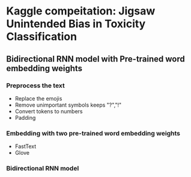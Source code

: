 # Kaggle compeitation: Jigsaw Unintended Bias in Toxicity Classification
## Bidirectional RNN model with Pre-trained word embedding weights

### Preprocess the text
- Replace the emojis
- Remove unimportant symbols
keeps "?","!"
- Convert tokens to numbers
- Padding
### Embedding with two pre-trained word embedding weights
- FastText
- Glove
### Bidirectional RNN model
